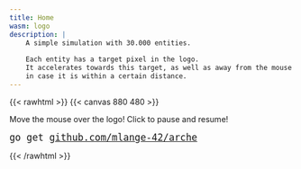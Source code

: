 ```yaml
---
title: Home
wasm: logo
description: |
    A simple simulation with 30.000 entities.
    
    Each entity has a target pixel in the logo.
    It accelerates towards this target, as well as away from the mouse pointer
    in case it is within a certain distance.
---
```


{{< rawhtml >}}
{{< canvas 880 480 >}}

<p id="instructions">Move the mouse over the logo! Click to pause and resume!</p>
<p><tt style="font-size: 120%">go get <a href="https://github.com/mlange-42/arche">github.com/mlange-42/arche</a></tt>
</p>
{{< /rawhtml >}}
